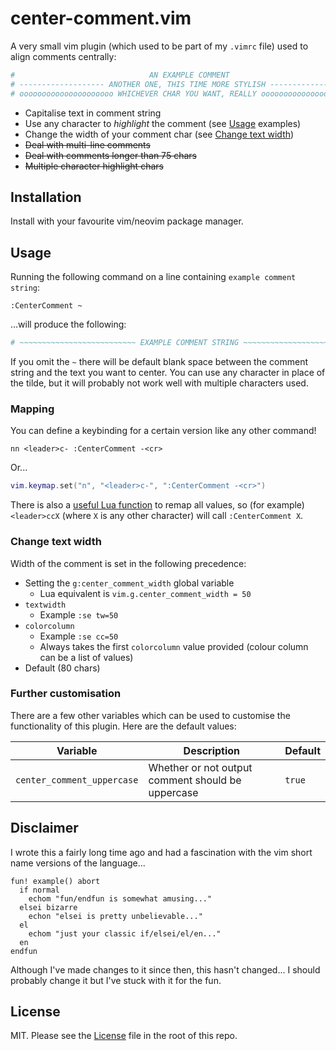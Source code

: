 # center-comment.vim

A very small vim plugin (which used to be part of my `.vimrc` file) used to
align comments centrally:

```sh
#                              AN EXAMPLE COMMENT                              #
# ------------------- ANOTHER ONE, THIS TIME MORE STYLISH -------------------- #
# ooooooooooooooooooooo WHICHEVER CHAR YOU WANT, REALLY oooooooooooooooooooooo #
```

- Capitalise text in comment string
- Use any character to *highlight* the comment (see [Usage](#usage) examples)
- Change the width of your comment char (see [Change text width](#change-text-width))
- ~~Deal with multi-line comments~~
- ~~Deal with comments longer than 75 chars~~
- ~~Multiple character highlight chars~~

## Installation

Install with your favourite vim/neovim package manager.

## Usage

Running the following command on a line containing `example comment string`:

```vimrc
:CenterComment ~
```

...will produce the following:

```sh
# ~~~~~~~~~~~~~~~~~~~~~~~~~~ EXAMPLE COMMENT STRING ~~~~~~~~~~~~~~~~~~~~~~~~~~ #
```

If you omit the `~` there will be default blank space between the comment string
and the text you want to center. You can use any character in place of the
tilde, but it will probably not work well with multiple characters used.

### Mapping

You can define a keybinding for a certain version like any other command!

```vimrc
nn <leader>c- :CenterComment -<cr>
```

Or...

```lua
vim.keymap.set("n", "<leader>c-", ":CenterComment -<cr>")
```

There is also a [useful Lua function](examples/useful_function.lua) to remap all
values, so (for example) `<leader>ccX` (where `X` is any other character) will
call `:CenterComment X`.

### Change text width

Width of the comment is set in the following precedence:

- Setting the `g:center_comment_width` global variable
    - Lua equivalent is `vim.g.center_comment_width = 50`
- `textwidth`
    - Example `:se tw=50`
- `colorcolumn`
    - Example `:se cc=50`
    - Always takes the first `colorcolumn` value provided (colour column can be
      a list of values)
- Default (80 chars)

### Further customisation

There are a few other variables which can be used to customise the functionality
of this plugin. Here are the default values:

| Variable                   | Description                                       | Default |
| ---                        | ---                                               | ---     |
| `center_comment_uppercase` | Whether or not output comment should be uppercase | `true`  |

## Disclaimer

I wrote this a fairly long time ago and had a fascination with the vim short
name versions of the language...

```vim
fun! example() abort
  if normal
    echom "fun/endfun is somewhat amusing..."
  elsei bizarre
    echon "elsei is pretty unbelievable..."
  el
    echom "just your classic if/elsei/el/en..."
  en
endfun
```

Although I've made changes to it since then, this hasn't changed... I should
probably change it but I've stuck with it for the fun.

## License

MIT. Please see the [License](/LICENSE) file in the root of this repo.
